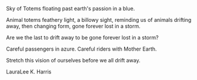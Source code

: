 Sky of Totems
floating past
earth's passion
in a blue.

Animal totems
feathery light,
a billowy sight,
reminding us
of animals
drifting away,
then changing form,
gone forever
lost in a storm.

Are we the last
to drift away
to be gone forever
lost in a storm?

Careful passengers
in azure.
Careful riders
with Mother Earth.

Stretch this vision
of ourselves
before we all drift away.

LauraLee K. Harris